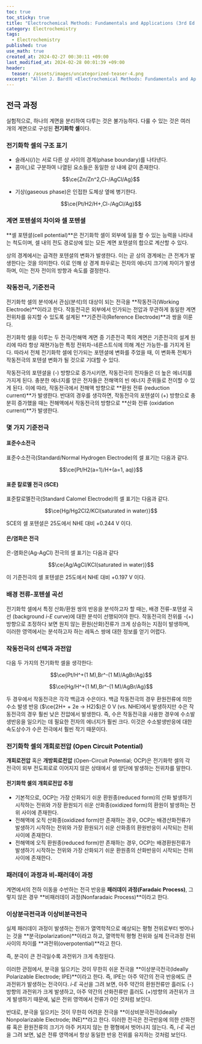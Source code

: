 ```yaml
---
toc: true
toc_sticky: true
title: "Electrochemical Methods: Fundamentals and Applications (3rd Ed.) - Chapter 1"
category: Electrochemistry
tags:
  - Electrochemistry
published: true
use_math: true
created_at: 2024-02-27 00:30:11 +09:00
last_modified_at: 2024-02-28 00:01:39 +09:00
header:
  teaser: /assets/images/uncategorized-teaser-4.png
excerpt: "Allen J. Bard의 <Electrochemical Methods: Fundamentals and Applications (3rd Ed.)> 요약 정리 - 챕터 1"
---
```


## 전극 과정

실험적으로, 하나의 계면을 분리하여 다루는 것은 불가능하다.  다룰 수 있는 것은 여러 개의 계면으로 구성된 **전기화학 셀**이다.

### 전기화학 셀의 구조 표기

- 슬래시(/)는 서로 다른 상 사이의 경계(phase boundary)를 나타낸다.
- 콤마(,)로 구분하여 나열된 요소들은 동일한 상 내에 같이 존재한다.

$$\ce{Zn/Zn^2,Cl-/AgCl/Ag}$$

- 기상(gaseous phase)은 인접한 도체상 옆에 병기한다.

$$\ce{Pt/H2/H+,Cl-/AgCl/Ag}$$

### 계면 포텐셜의 차이와 셀 포텐셜

**셀 포텐셜(cell potential)**은 전기화학 셀이 외부에 일을 할 수 있는 능력을 나타내는 척도이며, 셀 내의 전도 경로상에 있는 모든 계면 포텐셜의 합으로 계산할 수 있다.

상의 경계에서는 급격한 포텐셜의 변화가 발생한다.  이는 곧 상의 경계에는 큰 전계가 발생한다는 것을 의미한다.  이로 인해 상 경계 좌우로는 전자의 에너지 크기에 차이가 발생하며, 이는 전자 전이의 방향과 속도를 결정한다.

### 작동전극, 기준전극

전기화학 셀의 분석에서 관심(분석)의 대상이 되는 전극을 **작동전극(Working Electrode)**이라고 한다.  작동전극은 외부에서 인가되는 전압과 무관하게 동일한 계면 전위차를 유지할 수 있도록 설계된 **기준전극(Reference Electrode)**과 쌍을 이룬다.

전기화학 셀을 이루는 두 전극/전해액 계면 중 기준전극 쪽의 계면은 기준전극의 설계 원리에 따라 항상 재현가능한 특정 전위차-네른스트식에 의해 계산 가능한-를 가지게 된다.  따라서 전체 전기화학 셀에 인가되는 포텐셜에 변화를 주었을 때, 이 변화폭 전체가 작동전극의 포텐셜 변화가 될 것으로 기대할 수 있다.

작동전극의 포텐셜을 (-) 방향으로 증가시키면, 작동전극의 전자들은 더 높은 에너지를 가지게 된다.  충분한 에너지를 얻은 전자들은 전해액의 빈 에너지 준위들로 전이할 수 있게 된다.  이에 따라, 작동전극에서 전해액 방향으로 **환원 전류 (reduction current)**가 발생한다.  반대의 경우를 생각하면, 작동전극의 포텐셜이 (+) 방향으로 충분히 증가했을 때는 전해액에서 작동전극의 방향으로 **산화 전류 (oxidation current)**가 발생한다.

### 몇 가지 기준전극

#### 표준수소전극

표준수소전극(Standard/Normal Hydrogen Electrode)의 셀 표기는 다음과 같다.

$$\ce{Pt/H2(a=1)/H+(a=1, aq)}$$

#### 표준 칼로멜 전극 (SCE)

표준칼로멜전극(Standard Calomel Electrode)의 셀 표기는 다음과 같다.

$$\ce{Hg/Hg2Cl2/KCl(saturated in water)}$$

SCE의 셀 포텐셜은 25도에서 NHE 대비 +0.244 V 이다.

#### 은/염화은 전극

은-염화은(Ag-AgCl) 전극의 셀 표기는 다음과 같다

$$\ce{Ag/AgCl/KCl(saturated in water)}$$

이 기준전극의 셀 포텐셜은 25도에서 NHE 대비 +0.197 V 이다.

### 배경 전류-포텐셜 곡선

전기화학 셀에서 특정 산화/환원 쌍의 반응을 분석하고자 할 때는, 배경 전류-포텐셜 곡선 (background $i$-$E$ curve)에 대한 분석이 선행되어야 한다.  작동전극의 전위를 -(+) 방향으로 조정하다 보면 원치 않는 환원(산화)전류가 크게 상승하는 지점이 발생하며, 이러한 영역에서는 분석하고자 하는 레독스 쌍에 대한 정보를 얻기 어렵다.

### 작동전극의 선택과 과전압

다음 두 가지의 전기화학 셀을 생각한다:

$$\ce{Pt/H^+(1 M),Br^-(1 M)/AgBr/Ag}$$

$$\ce{Hg/H^+(1 M),Br^-(1 M)/AgBr/Ag}$$

두 경우에서 작동전극은 각각 백금과 수은이다.  백금 작동전극의 경우 환원전류에 의한 수소 발생 반응 ($\ce{2H+ + 2e -> H2}$)은 0 V (vs. NHE)에서 발생하지만 수은 작동전극의 경우 훨씬 낮은 전압에서 발생한다.  즉, 수은 작동전극을 사용한 경우에 수소발생반응을 일으키는 데 필요한 전자의 에너지가 훨씬 크다.  이것은 수소발생반응에 대한 속도상수가 수은 전극에서 훨씬 작기 때문이다.

### 전기화학 셀의 개회로전압 (Open Circuit Potential)

**개회로전압** 혹은 **개방회로전압** (Open-Circuit Potential; OCP)은 전기화학 셀의 각 전극이 외부 전도회로로 이어지지 않은 상태에서 셀 양단에 발생하는 전위차를 말한다.

#### 전기화학 셀의 개회로전압 추정

- 기본적으로, OCP는 가장 산화되기 쉬운 환원종(reduced form)의 산화 발생하기 시작하는 전위와 가장 환원되기 쉬운 산화종(oxidized form)의 환원이 발생하는 전위 사이에 존재한다.
- 전해액에 오직 산화종(oxidized form)만 존재하는 경우, OCP는 배경산화전류가 발생하기 시작하는 전위와 가장 환원되기 쉬운 산화종의 환원반응이 시작되는 전위 사이에 존재한다.
- 전해액에 오직 환원종(reduced form)만 존재하는 경우, OCP는 배경환원전류가 발생하기 시작하는 전위와 가장 산화되기 쉬운 환원종의 산화반응이 시작되는 전위 사이에 존재한다.

### 패러데이 과정과 비-패러데이 과정

계면에서의 전하 이동을 수반하는 전극 반응을 **패러데이 과정(Faradaic Process)**, 그렇지 않은 경우 **비패러데이 과정(Nonfaradaic Process)**이라고 한다.

### 이상분극전극과 이상비분극전극

실제 패러데이 과정이 발생하는 전위가 열역학적으로 예상되는 평형 전위로부터 벗어나는 것을 **분극(polarization)**이라고 하고, 열역학적 평형 전위와 실제 전극과정 전위 사이의 차이를 **과전위(overpotential)**라고 한다.

즉, 분극이 큰 전극일수록 과전위가 크게 측정된다.

이러한 관점에서, 분극을 일으키는 것이 무한히 쉬운 전극을 **이상분극전극(Ideally Polarizable Electrode; IPE)**이라고 한다.  즉, IPE는 아주 약간의 전극 반응에도 큰 과전위가 발생하는 전극이다.  $i$-$E$ 곡선을 그려 보면, 아주 약간의 환원전류만 흘러도 (-)방향의 과전위가 크게 발생하고, 아주 약간의 산화전류만 흘러도 (+)방향의 과전위가 크게 발생하기 때문에, 넓은 전위 영역에서 전류가 0인 것처럼 보인다.

반대로, 분극을 일으키는 것이 무한히 어려운 전극을 **이상비분극전극(Ideally Nonpolarizable Electrode; INE)**라고 한다.  이러한 전극은 전극반응에 의한 산화전류 혹은 환원전류의 크기가 아주 커지지 않는 한 평형에서 벗어나지 않는다.  즉, $i$-$E$ 곡선을 그려 보면, 넓은 전류 영역에서 항상 동일한 반응 전위를 유지하는 것처럼 보인다.